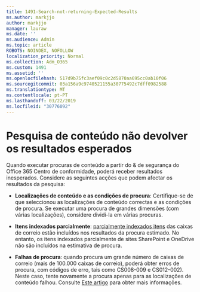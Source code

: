 ```yaml
---
title: 1491-Search-not-returning-Expected-Results
ms.author: markjjo
author: markjjo
manager: lauraw
ms.date: ''
ms.audience: Admin
ms.topic: article
ROBOTS: NOINDEX, NOFOLLOW
localization_priority: Normal
ms.collection: Adm_O365
ms.custom: 1491
ms.assetid: ''
ms.openlocfilehash: 517d9b75fc3aef09c0c2d5870aa695cc0ab10f06
ms.sourcegitcommit: 03a156a9c9740521155a30775492c7dff0982588
ms.translationtype: MT
ms.contentlocale: pt-PT
ms.lasthandoff: 03/22/2019
ms.locfileid: "30776092"
---
```

# <a name="content-search-not-returning-expected-results"></a>Pesquisa de conteúdo não devolver os resultados esperados

Quando executar procuras de conteúdo a partir do & de segurança do Office 365 Centro de conformidade, poderá receber resultados inesperados. Considere as seguintes acções que podem afectar os resultados da pesquisa:

- **Localizações de conteúdo e as condições de procura**: Certifique-se de que seleccionou as localizações de conteúdo correctas e as condições de procura. Se executar uma procura de grandes dimensões (com várias localizações), considere dividi-la em várias procuras.

- **Itens indexados parcialmente**: [parcialmente indexados itens](https://docs.microsoft.com/office365/securitycompliance/partially-indexed-items-in-content-search) das caixas de correio estão incluídos nos resultados da procura estimado. No entanto, os itens indexados parcialmente de sites SharePoint e OneDrive não são incluídos na estimativa de procura.

- **Falhas de procura**: quando procura um grande número de caixas de correio (mais de 100.000 caixas de correio), poderá obter erros de procura, com códigos de erro, tais como CS008-009 e CS012-002). Neste caso, tente novamente a procura apenas para as localizações de conteúdo falhou. Consulte [Este artigo](https://docs.microsoft.com/office365/securitycompliance/retry-failed-content-search) para obter mais informações.

